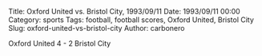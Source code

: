 Title: Oxford United vs. Bristol City, 1993/09/11
Date: 1993/09/11 00:00
Category: sports
Tags: football, football scores, Oxford United, Bristol City
Slug: oxford-united-vs-bristol-city
Author: carbonero


Oxford United 4 - 2 Bristol City
